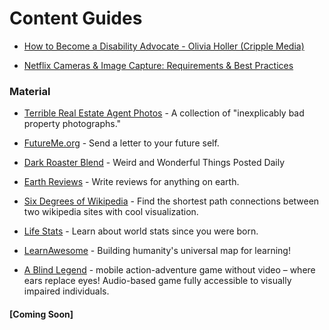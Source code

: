 # Content Guides

* [How to Become a Disability Advocate - Olivia Holler (Cripple Media)](https://cripplemedia.com/how-to-become-a-disability-advocate/)

* [Netflix Cameras & Image Capture: Requirements & Best Practices](https://partnerhelp.netflixstudios.com/hc/en-us/articles/360000579527-Cameras-Image-Capture-Requirements-and-Best-Practices)


### Material

* [Terrible Real Estate Agent Photos](https://terriblerealestateagentphotos.com/) - A collection of "inexplicably bad property photographs."

* [FutureMe.org](http://www.futureme.org/) - Send a letter to your future self.

* [Dark Roaster Blend](https://www.darkroastedblend.com/) - Weird and Wonderful Things Posted Daily

* [Earth Reviews](https://neal.fun/earth-reviews/) - Write reviews for anything on earth.

* [Six Degrees of Wikipedia](https://www.sixdegreesofwikipedia.com/) - Find the shortest path connections between two wikipedia sites with cool visualization.

* [Life Stats](https://neal.fun/life-stats/) - Learn about world stats since you were born.

* [LearnAwesome](https://learnawesome.org/#/home) - Building humanity's universal map for learning!

* [A Blind Legend](https://play.google.com/store/apps/details?id=com.dowino.ABlindLegend&hl=en&gl=us) - mobile action-adventure game without video – where ears replace eyes! Audio-based game fully accessible to visually impaired individuals.

#### [Coming Soon]